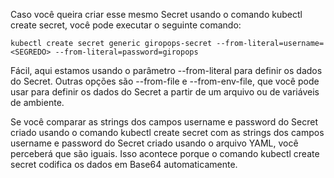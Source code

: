 Caso você queira criar esse mesmo Secret usando o comando kubectl create secret, você pode executar o seguinte comando:

```
kubectl create secret generic giropops-secret --from-literal=username=<SEGREDO> --from-literal=password=giropops
```

Fácil, aqui estamos usando o parâmetro --from-literal para definir os dados do Secret. Outras opções são --from-file e --from-env-file, que você pode usar para definir os dados do Secret a partir de um arquivo ou de variáveis de ambiente.

Se você comparar as strings dos campos username e password do Secret criado usando o comando kubectl create secret com as strings dos campos username e password do Secret criado usando o arquivo YAML, você perceberá que são iguais. Isso acontece porque o comando kubectl create secret codifica os dados em Base64 automaticamente.
